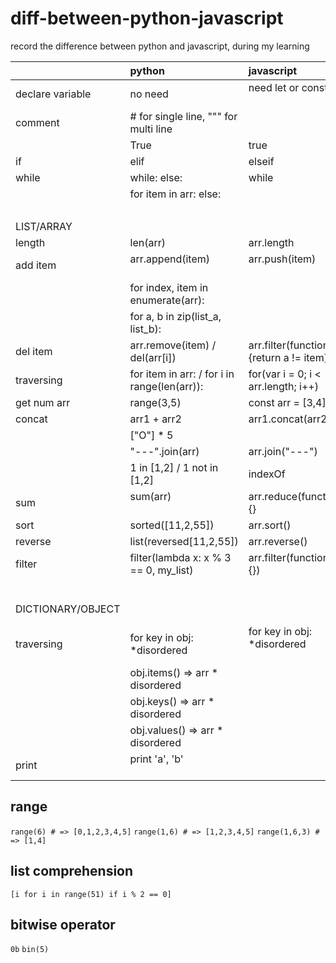 # diff-between-python-javascript
record the difference between python and javascript, during my learning

|                   | python                                       | javascript                                     |
|:----------------- |:-------------------------------------------- |:---------------------------------------------- |
| declare variable  | no need                                      | need let or const                              |
| comment           | # for single line, """ for multi line        |                                                |
|                   | True                                         | true                                           |
| if                | elif                                         | elseif                                         |
| while             | while: else:                                 | while                                          |
|                   | for item in arr: else:                       |                                                |
|                   |                                              |                                                |
| LIST/ARRAY        |                                              |                                                |
| length            | len(arr)                                     | arr.length                                     |
| add item          | arr.append(item)                             | arr.push(item)                                 |
|                   | for index, item in enumerate(arr):           |                                                |
|                   | for a, b in zip(list_a, list_b):             |                                                |
| del item          | arr.remove(item) / del(arr[i])               | arr.filter(function(a){return a != item}       |
| traversing        | for item in arr: / for i in range(len(arr)): | for(var i = 0; i < arr.length; i++)            |
| get num arr       | range(3,5)                                   | const arr = [3,4];                             |
| concat            | arr1 + arr2                                  | arr1.concat(arr2)                              |
|                   | ["O"] * 5                                    |                                                |
|                   | "---".join(arr)                              | arr.join("---")                                |
|                   | 1 in [1,2] / 1 not in [1,2]                  | indexOf                                        |
| sum               | sum(arr)                                     | arr.reduce(function(){}                        |
| sort              | sorted([11,2,55])                            | arr.sort()                                     |
| reverse           | list(reversed[11,2,55])                      | arr.reverse()                                  |
| filter            |filter(lambda x: x % 3 == 0, my_list)         | arr.filter(function() {})                      |
|                   |                                              |                                                |
| DICTIONARY/OBJECT |                                              |                                                |
| traversing        | for key in obj: *disordered                  | for key in obj: *disordered                    |
|                   | obj.items() => arr * disordered              |                                                |
|                   | obj.keys() => arr * disordered               |                                                |
|                   | obj.values() => arr * disordered             |                                                |
| print             | print 'a', 'b'                               |                                                |

## range
`range(6) # => [0,1,2,3,4,5]`
`range(1,6) # => [1,2,3,4,5]`
`range(1,6,3) # => [1,4]`

## list comprehension
`[i for i in range(51) if i % 2 == 0]`

## bitwise operator
`0b` `bin(5)`
